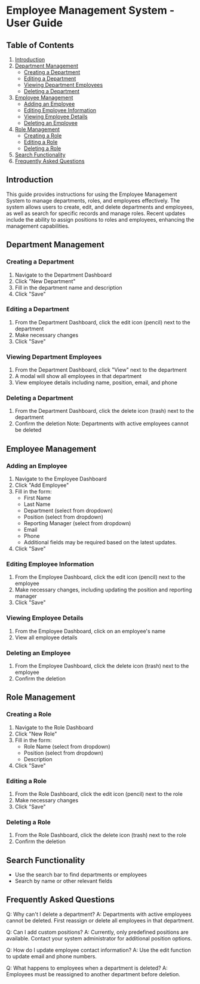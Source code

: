# Employee Management System - User Guide

## Table of Contents
1. [Introduction](#introduction)
2. [Department Management](#department-management)
   - [Creating a Department](#creating-a-department)
   - [Editing a Department](#editing-a-department)
   - [Viewing Department Employees](#viewing-department-employees)
   - [Deleting a Department](#deleting-a-department)
3. [Employee Management](#employee-management)
   - [Adding an Employee](#adding-an-employee)
   - [Editing Employee Information](#editing-employee-information)
   - [Viewing Employee Details](#viewing-employee-details)
   - [Deleting an Employee](#deleting-an-employee)
4. [Role Management](#role-management)
   - [Creating a Role](#creating-a-role)
   - [Editing a Role](#editing-a-role)
   - [Deleting a Role](#deleting-a-role)
5. [Search Functionality](#search-functionality)
6. [Frequently Asked Questions](#frequently-asked-questions)

## Introduction
This guide provides instructions for using the Employee Management System to manage departments, roles, and employees effectively. The system allows users to create, edit, and delete departments and employees, as well as search for specific records and manage roles. Recent updates include the ability to assign positions to roles and employees, enhancing the management capabilities.

## Department Management

### Creating a Department
1. Navigate to the Department Dashboard
2. Click "New Department"
3. Fill in the department name and description
4. Click "Save"

### Editing a Department
1. From the Department Dashboard, click the edit icon (pencil) next to the department
2. Make necessary changes
3. Click "Save"

### Viewing Department Employees
1. From the Department Dashboard, click "View" next to the department
2. A modal will show all employees in that department
3. View employee details including name, position, email, and phone

### Deleting a Department
1. From the Department Dashboard, click the delete icon (trash) next to the department
2. Confirm the deletion
Note: Departments with active employees cannot be deleted

## Employee Management

### Adding an Employee
1. Navigate to the Employee Dashboard
2. Click "Add Employee"
3. Fill in the form:
   - First Name
   - Last Name
   - Department (select from dropdown)
   - Position (select from dropdown)
   - Reporting Manager (select from dropdown)
   - Email
   - Phone
   - Additional fields may be required based on the latest updates.
4. Click "Save"

### Editing Employee Information
1. From the Employee Dashboard, click the edit icon (pencil) next to the employee
2. Make necessary changes, including updating the position and reporting manager
3. Click "Save"

### Viewing Employee Details
1. From the Employee Dashboard, click on an employee's name
2. View all employee details

### Deleting an Employee
1. From the Employee Dashboard, click the delete icon (trash) next to the employee
2. Confirm the deletion

## Role Management

### Creating a Role
1. Navigate to the Role Dashboard
2. Click "New Role"
3. Fill in the form:
   - Role Name (select from dropdown)
   - Position (select from dropdown)
   - Description
4. Click "Save"

### Editing a Role
1. From the Role Dashboard, click the edit icon (pencil) next to the role
2. Make necessary changes
3. Click "Save"

### Deleting a Role
1. From the Role Dashboard, click the delete icon (trash) next to the role
2. Confirm the deletion

## Search Functionality
- Use the search bar to find departments or employees
- Search by name or other relevant fields

## Frequently Asked Questions

Q: Why can't I delete a department?
A: Departments with active employees cannot be deleted. First reassign or delete all employees in that department.

Q: Can I add custom positions?
A: Currently, only predefined positions are available. Contact your system administrator for additional position options.

Q: How do I update employee contact information?
A: Use the edit function to update email and phone numbers.

Q: What happens to employees when a department is deleted?
A: Employees must be reassigned to another department before deletion.
